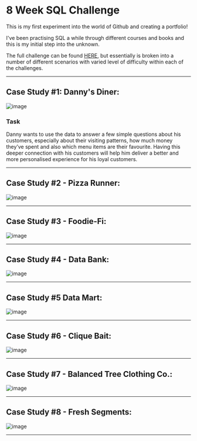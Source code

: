 # 8 Week SQL Challenge

This is my first experiment into the world of Github and creating a portfolio!

I've been practising SQL a while through different courses and books and this is my initial step into the unknown.

The full challenge can be found [HERE](https://8weeksqlchallenge.com/), but essentially is broken into a number of different scenarios with varied level of difficulty within each of the challenges.

---

## Case Study #1: Danny's Diner:

![image](https://user-images.githubusercontent.com/59825363/196279158-e8ad6ecc-f993-42a5-a6ca-840cf5d99c59.png)

### Task

Danny wants to use the data to answer a few simple questions about his customers, especially about their visiting patterns, how much money they’ve spent and also which menu items are their favourite. Having this deeper connection with his customers will help him deliver a better and more personalised experience for his loyal customers.


---

## Case Study #2 - Pizza Runner:

![image](https://user-images.githubusercontent.com/59825363/196279299-8c5b00b1-80a3-4d30-b169-00835449c228.png)

---

## Case Study #3 - Foodie-Fi:

![image](https://user-images.githubusercontent.com/59825363/196279368-adc19fa7-3464-49a5-86cc-cab984fa5045.png)

---

## Case Study #4 - Data Bank:

![image](https://user-images.githubusercontent.com/59825363/196279439-1d26a9e7-959f-4c8f-972c-2f4bdf0b7f40.png)

---

## Case Study #5 Data Mart:

![image](https://user-images.githubusercontent.com/59825363/196279535-0af81f3b-e8fc-45ac-a67b-f4380bd4fa17.png)

---

## Case Study #6 - Clique Bait:

![image](https://user-images.githubusercontent.com/59825363/196279617-ae5e107b-6854-40e7-a7a5-fe9d5aca92ba.png)

---

## Case Study #7 - Balanced Tree Clothing Co.:

![image](https://user-images.githubusercontent.com/59825363/196279707-16808857-f6e5-4931-a7f8-891424d80ccc.png)

---

## Case Study #8 - Fresh Segments:

![image](https://user-images.githubusercontent.com/59825363/196279798-367b1cb0-bea6-4b8a-8ae1-910bb8248eab.png)


---




